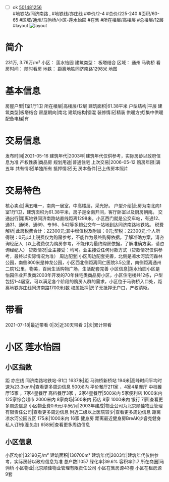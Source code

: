 - [ ] ok [501481256](https://bj.5i5j.com/ershoufang/501481256.html)  
 #地铁站/同济南路 ,  #地铁线/亦庄线
#单价/2-4 #总价/225-240 #面积/60-65   #区域/通州/马驹桥/小区-莲水怡园 #在售 #所在楼层/高楼层 #总楼层/12层 #layout 
![layout](http://image2a.5i5j.com/bdir/layout/341100.jpg_P5.jpg) 
# 简介 
 231万,  3.76万/m² 
小区： 莲水怡园
建筑类型： 板塔结合
区域： 通州 马驹桥
看房时间： 随时看房
地铁： 距离地铁同济南路1298米 地图
# 基本信息 
 房屋户型|1室1厅1卫
所在楼层|高楼层/12层
建筑面积|61.38平米
户型结构|平层
建筑类型|板塔结合
房屋朝向|南北
建筑结构|钢混
装修情况|精装
供暖方式|集中供暖
配备电梯|有
# 交易信息 
 发布时间|2021-05-16
建筑年代|2003年|建筑年代仅供参考，实际房龄以政府信息为准
产权性质|商品房
规划用途|普通住宅
上次交易|2006-05-12
购房年限|满五年
共有情况|单独所有
抵押情况|无
房本备件|已上传房本照片
# 交易特色 
 核心卖点|满五唯一，南向一居室，中高楼层，采光好。
户型介绍|此房为南北向1室1厅1卫，建筑面积为61.38平米，房子是全南开间，客厅卧室以及厨房朝南。
交通出行|距离地铁同济南路站直线距离1298米，小区西门就是公交车站，有通12、通31、通68、通69、专96、542等多趟公交车一站地到达同济南路地铁站。
税费解析|此房税费合计：22300元;其中增值税及附加：0元;契税：22300元;个人所得税：0元;以上税费仅为购房参考，不能作为最终购房依据，了解准确方案，请咨询经纪人（以上税费仅为购房参考，不能作为最终购房依据，了解准确方案，请咨询经纪人）
贷款情况|业主接受：均可。业主接受任何付款方式（贷款情况仅供参考，最终以实际情况为准）
周边配套|小区周边配套完善，北侧是凉水河滨河森林公园，南侧800米是神龙公园，小区西北侧距离同仁医院3.5公里，南侧距离通州二院1公里，物美，百尚生活购物广场，生活配套完善
小区信息|莲水怡园小区是怡园伟业开发商2003年开发的70年住宅类商品房小区，小区住宅楼共12栋，户型包括1-4居室，可以满足各个阶段的购房人群的需求，小区位于马驹桥入口处，距离地铁亦庄线同济南路1700米(数
权属抵押|房子无抵押无户口，产权清晰。
# 带看 
 2021-07-18|最近带看	 0|次|近30天带看	 2|次|累计带看
# 小区 莲水怡园
## 小区指数 
 距 亦庄线 同济南路地铁站-B1口 1637米|距 马驹桥新桥站 194米|高峰时间平均时速为23.3km/h|查看更多周边信息
500米内 平价餐厅211家 ，4家4星餐厅
中档餐厅15家 ，7家4星餐厅
高档餐厅3家 ，2家4星餐厅|500米内 5家便利店
1000米内 125家综合超市
2000米内 8家商场|500米内 药店 8家
1000米内 银行 7家|查看更多周边信息
小区物业费0.6元/平米/月|2003年建成|物业公司为北京顺佳物业管理有限责任公司|查看更多周边信息
附近二级以上医院较少|查看更多周边信息
距离 凉水河公园五区 175米|1000米内 16家 健身房
距离最近健身房BreAK步睿克健身私人订制(潼关店) 658米|查看更多周边信息
## 小区信息 
 小区均价|32190元/m²
建筑面积|130700m²
建筑年代|2003年|建筑年代仅供参考，实际房龄以政府信息为准
总户数|1057
绿化率|39.6%
容积率|1.7
所在商圈|马驹桥
小区物业|北京顺佳物业管理有限责任公司
小区在售房源43套
小区在租房源9套
